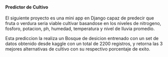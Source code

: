 #### Predictor de Cultivo

El siguiente proyecto es una mini app en Django capaz de predecir que fruta o verdura seria viable cultivar basandose en los niveles de nitrogeno, fosforo, potacion, ph, humedad, temperatura y nivel de lluvia promedio. 

Esta prediccion la realiza un Bosque de desicion entrenado con un set de datos obtenido desde kaggle con un total de 2200 registros, y retorna las 3 mejores alternativas de cultivo con su respectivo porcentaje de exito.